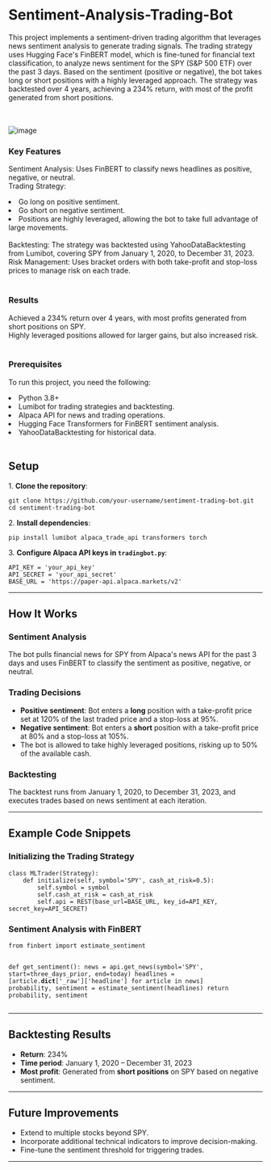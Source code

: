 # Sentiment-Analysis-Trading-Bot
This project implements a sentiment-driven trading algorithm that leverages news sentiment analysis to generate trading signals. The trading strategy uses Hugging Face's FinBERT model, which is fine-tuned for financial text classification, to analyze news sentiment for the SPY (S&P 500 ETF) over the past 3 days. Based on the sentiment (positive or negative), the bot takes long or short positions with a highly leveraged approach. The strategy was backtested over 4 years, achieving a 234% return, with most of the profit generated from short positions. <br><br><br>

![image](https://github.com/user-attachments/assets/8df3bc9c-3747-47f1-b9a3-2f81e70be144)



### Key Features
Sentiment Analysis: Uses FinBERT to classify news headlines as positive, negative, or neutral.<br>
Trading Strategy:<br>
<li>Go long on positive sentiment.<br>
<li>Go short on negative sentiment. <br>
<li>Positions are highly leveraged, allowing the bot to take full advantage of large movements.<br><br>
Backtesting: The strategy was backtested using YahooDataBacktesting from Lumibot, covering SPY from January 1, 2020, to December 31, 2023.<br>
Risk Management: Uses bracket orders with both take-profit and stop-loss prices to manage risk on each trade.<br><br>

### Results
Achieved a 234% return over 4 years, with most profits generated from short positions on SPY.<br>
Highly leveraged positions allowed for larger gains, but also increased risk. <br><br>

### Prerequisites
To run this project, you need the following:

<li>Python 3.8+
<li>Lumibot for trading strategies and backtesting.
<li>Alpaca API for news and trading operations.
<li>Hugging Face Transformers for FinBERT sentiment analysis.
<li>YahooDataBacktesting for historical data.<br><br>

<h2>Setup</h2>

<p>1. <strong>Clone the repository</strong>:</p>

<pre><code>git clone https://github.com/your-username/sentiment-trading-bot.git
cd sentiment-trading-bot
</code></pre>

<p>2. <strong>Install dependencies</strong>:</p>

<pre><code>pip install lumibot alpaca_trade_api transformers torch
</code></pre>

<p>3. <strong>Configure Alpaca API keys in <code>tradingbot.py</code></strong>:</p>

<pre><code>API_KEY = 'your_api_key'
API_SECRET = 'your_api_secret'
BASE_URL = 'https://paper-api.alpaca.markets/v2'
</code></pre>

<hr>

<h2>How It Works</h2>

<h3>Sentiment Analysis</h3>
<p>The bot pulls financial news for SPY from Alpaca's news API for the past 3 days and uses FinBERT to classify the sentiment as positive, negative, or neutral.</p>

<h3>Trading Decisions</h3>
<ul>
  <li><strong>Positive sentiment</strong>: Bot enters a <strong>long</strong> position with a take-profit price set at 120% of the last traded price and a stop-loss at 95%.</li>
  <li><strong>Negative sentiment</strong>: Bot enters a <strong>short</strong> position with a take-profit price at 80% and a stop-loss at 105%.</li>
  <li>The bot is allowed to take highly leveraged positions, risking up to 50% of the available cash.</li>
</ul>

<h3>Backtesting</h3>
<p>The backtest runs from January 1, 2020, to December 31, 2023, and executes trades based on news sentiment at each iteration.</p>

<hr>

<h2>Example Code Snippets</h2>

<h3>Initializing the Trading Strategy</h3>
<pre><code>class MLTrader(Strategy):
    def initialize(self, symbol='SPY', cash_at_risk=0.5):
        self.symbol = symbol
        self.cash_at_risk = cash_at_risk
        self.api = REST(base_url=BASE_URL, key_id=API_KEY, secret_key=API_SECRET)
</code></pre>

<h3>Sentiment Analysis with FinBERT</h3>
<pre><code>from finbert import estimate_sentiment

def get_sentiment():
    news = api.get_news(symbol='SPY', start=three_days_prior, end=today)
    headlines = [article.__dict__['_raw']['headline'] for article in news]
    probability, sentiment = estimate_sentiment(headlines)
    return probability, sentiment
</code></pre>

<hr>

<h2>Backtesting Results</h2>
<ul>
  <li><strong>Return</strong>: 234%</li>
  <li><strong>Time period</strong>: January 1, 2020 – December 31, 2023</li>
  <li><strong>Most profit</strong>: Generated from <strong>short positions</strong> on SPY based on negative sentiment.</li>
</ul>

<hr>

<h2>Future Improvements</h2>
<ul>
  <li>Extend to multiple stocks beyond SPY.</li>
  <li>Incorporate additional technical indicators to improve decision-making.</li>
  <li>Fine-tune the sentiment threshold for triggering trades.</li>
</ul>

<hr>


